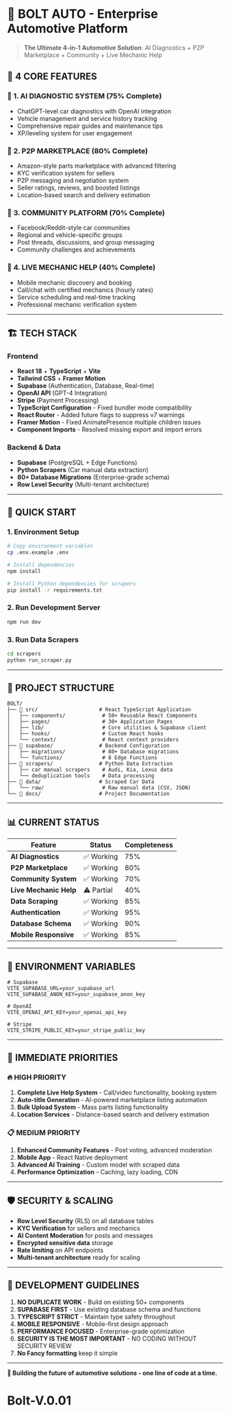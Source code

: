 # 🚗 BOLT AUTO - Enterprise Automotive Platform

> **The Ultimate 4-in-1 Automotive Solution**: AI Diagnostics + P2P Marketplace + Community + Live Mechanic Help

## 🎯 **4 CORE FEATURES**

### 🔧 **1. AI DIAGNOSTIC SYSTEM** (75% Complete)

- ChatGPT-level car diagnostics with OpenAI integration
- Vehicle management and service history tracking
- Comprehensive repair guides and maintenance tips
- XP/leveling system for user engagement

### 🛒 **2. P2P MARKETPLACE** (80% Complete)

- Amazon-style parts marketplace with advanced filtering
- KYC verification system for sellers
- P2P messaging and negotiation system
- Seller ratings, reviews, and boosted listings
- Location-based search and delivery estimation

### 👥 **3. COMMUNITY PLATFORM** (70% Complete)

- Facebook/Reddit-style car communities
- Regional and vehicle-specific groups
- Post threads, discussions, and group messaging
- Community challenges and achievements

### 🔴 **4. LIVE MECHANIC HELP** (40% Complete)

- Mobile mechanic discovery and booking
- Call/chat with certified mechanics (hourly rates)
- Service scheduling and real-time tracking
- Professional mechanic verification system

---

## 🏗️ **TECH STACK**

### **Frontend**

- **React 18** + **TypeScript** + **Vite**
- **Tailwind CSS** + **Framer Motion**
- **Supabase** (Authentication, Database, Real-time)
- **OpenAI API** (GPT-4 Integration)
- **Stripe** (Payment Processing)
- **TypeScript Configuration** - Fixed bundler mode compatibility
- **React Router** - Added future flags to suppress v7 warnings
- **Framer Motion** - Fixed AnimatePresence multiple children issues
- **Component Imports** - Resolved missing export and import errors

### **Backend & Data**

- **Supabase** (PostgreSQL + Edge Functions)
- **Python Scrapers** (Car manual data extraction)
- **80+ Database Migrations** (Enterprise-grade schema)
- **Row Level Security** (Multi-tenant architecture)

---

## 🚀 **QUICK START**

### **1. Environment Setup**

```bash
# Copy environment variables
cp .env.example .env

# Install dependencies
npm install

# Install Python dependencies for scrapers
pip install -r requirements.txt
```

### **2. Run Development Server**

```bash
npm run dev
```

### **3. Run Data Scrapers**

```bash
cd scrapers
python run_scraper.py
```

---

## 📁 **PROJECT STRUCTURE**

```
BOLT/
├── 📁 src/                    # React TypeScript Application
│   ├── components/            # 50+ Reusable React Components
│   ├── pages/                 # 30+ Application Pages
│   ├── lib/                   # Core utilities & Supabase client
│   ├── hooks/                 # Custom React hooks
│   └── context/               # React context providers
├── 📁 supabase/               # Backend Configuration
│   ├── migrations/            # 80+ Database migrations
│   └── functions/             # 8 Edge Functions
├── 📁 scrapers/               # Python Data Extraction
│   ├── car manual scrapers    # Audi, Kia, Lexus data
│   └── deduplication tools    # Data processing
├── 📁 data/                   # Scraped Car Data
│   └── raw/                   # Raw manual data (CSV, JSON)
└── 📁 docs/                   # Project Documentation
```

---

## 📊 **CURRENT STATUS**

| Feature                | Status     | Completeness |
| ---------------------- | ---------- | ------------ |
| **AI Diagnostics**     | ✅ Working | 75%          |
| **P2P Marketplace**    | ✅ Working | 80%          |
| **Community System**   | ✅ Working | 70%          |
| **Live Mechanic Help** | ⚠️ Partial | 40%          |
| **Data Scraping**      | ✅ Working | 85%          |
| **Authentication**     | ✅ Working | 95%          |
| **Database Schema**    | ✅ Working | 90%          |
| **Mobile Responsive**  | ✅ Working | 85%          |

---

## 🔑 **ENVIRONMENT VARIABLES**

```env
# Supabase
VITE_SUPABASE_URL=your_supabase_url
VITE_SUPABASE_ANON_KEY=your_supabase_anon_key

# OpenAI
VITE_OPENAI_API_KEY=your_openai_api_key

# Stripe
VITE_STRIPE_PUBLIC_KEY=your_stripe_public_key
```

---

## 🎯 **IMMEDIATE PRIORITIES**

### **🔥 HIGH PRIORITY**

1. **Complete Live Help System** - Call/video functionality, booking system
2. **Auto-title Generation** - AI-powered marketplace listing automation
3. **Bulk Upload System** - Mass parts listing functionality
4. **Location Services** - Distance-based search and delivery estimation

### **📋 MEDIUM PRIORITY**

1. **Enhanced Community Features** - Post voting, advanced moderation
2. **Mobile App** - React Native deployment
3. **Advanced AI Training** - Custom model with scraped data
4. **Performance Optimization** - Caching, lazy loading, CDN

---

## 🛡️ **SECURITY & SCALING**

- **Row Level Security** (RLS) on all database tables
- **KYC Verification** for sellers and mechanics
- **AI Content Moderation** for posts and messages
- **Encrypted sensitive data** storage
- **Rate limiting** on API endpoints
- **Multi-tenant architecture** ready for scaling

---

## 🤝 **DEVELOPMENT GUIDELINES**

1. **NO DUPLICATE WORK** - Build on existing 50+ components
2. **SUPABASE FIRST** - Use existing database schema and functions
3. **TYPESCRIPT STRICT** - Maintain type safety throughout
4. **MOBILE RESPONSIVE** - Mobile-first design approach
5. **PERFORMANCE FOCUSED** - Enterprise-grade optimization
6. **SECURITY IS THE MOST IMPORTANT** - NO CODING WITHOUT SECURITY REVIEW
7. **No Fancy formatting** keep it simple

---

**🚀 Building the future of automotive solutions - one line of code at a time.**

# Bolt-V.0.01
